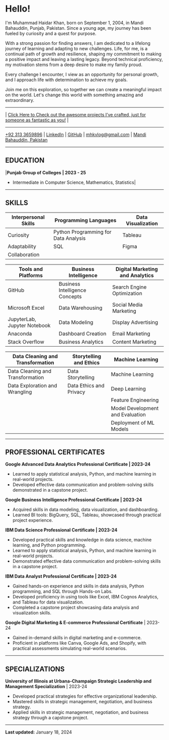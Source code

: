 # Hello!
I'm Muhammad Haidar Khan, born on September 1, 2004, in Mandi Bahauddin, Punjab, Pakistan. Since a young age, my journey has been fueled by curiosity and a quest for purpose.

With a strong passion for finding answers, I am dedicated to a lifelong journey of learning and adapting to new challenges. Life, for me, is a continual path of growth and resilience, shaping my commitment to making a positive impact and leaving a lasting legacy. Beyond technical proficiency, my motivation stems from a deep desire to make my family proud.

Every challenge I encounter, I view as an opportunity for personal growth, and I approach life with determination to achieve my goals.

Join me on this exploration, so together we can create a meaningful impact on the world. Let's change this world with something amazing and extraordinary.

---

| [Click Here to Check out the awesome projects I’ve crafted, just for someone as fantastic as you!](https://mhaidarkhan.github.io/Projects/) |

---

[+92 313 3659896](tel:+923133659896) | [LinkedIn](https://www.linkedin.com/in/haidarkhan) | [GitHub](https://github.com/mhaidarkhan) | [mhkvlog@gmail.com](mailto:mhkvlog@gmail.com) | [Mandi Bahauddin, Pakistan](https://en.wikipedia.org/wiki/Mandi_Bahauddin)

---

## EDUCATION

|**Punjab Group of Colleges | 2023 - 25**
- Intermediate in Computer Science, Mathematics, Statistics|

---

## SKILLS

| Interpersonal Skills                | Programming Languages                          | Data Visualization         |
|-------------------------------------|------------------------------------------------|-----------------------------|
| Curiosity                           | Python Programming for Data Analysis           | Tableau                     |
| Adaptability                        | SQL                                            | Figma                       |
| Collaboration                       |                                                |                             |

| Tools and Platforms                 | Business Intelligence                          | Digital Marketing and Analytics |
|-------------------------------------|------------------------------------------------|---------------------------------|
| GitHub                              | Business Intelligence Concepts                 | Search Engine Optimization     |
| Microsoft Excel                     | Data Warehousing                               | Social Media Marketing         |
| JupyterLab, Jupyter Notebook        | Data Modeling                                  | Display Advertising            |
| Anaconda                            | Dashboard Creation                             | Email Marketing                |
| Stack Overflow                      | Business Analytics                             | Content Marketing              |

| Data Cleaning and Transformation    | Storytelling and Ethics                        | Machine Learning              |
|-------------------------------------|------------------------------------------------|-------------------------------|
| Data Cleaning and Transformation    | Data Storytelling                              | Machine Learning              |
| Data Exploration and Wrangling      | Data Ethics and Privacy                        | Deep Learning                 |
|                                     |                                               | Feature Engineering            |
|                                     |                                             | Model Development and Evaluation |
|                                     |                                                | Deployment of ML Models       |

---

## PROFESSIONAL CERTIFICATES

**Google Advanced Data Analytics Professional Certificate | 2023-24**
-	Learned to apply statistical analysis, Python, and machine learning in real-world projects.
-	Developed effective data communication and problem-solving skills demonstrated in a capstone project.

**Google Business Intelligence Professional Certificate | 2023-24**
-	Acquired skills in data modeling, data visualization, and dashboarding.
-	Learned BI tools: BigQuery, SQL, Tableau, showcased through practical project experience.

**IBM Data Science Professional Certificate | 2023-24**
 - Developed practical skills and knowledge in data science, machine learning, and Python programming.
 - Learned to apply statistical analysis, Python, and machine learning in real-world projects.
 - Demonstrated effective data communication and problem-solving skills in a capstone project.

**IBM Data Analyst Professional Certificate | 2023-24**
 - Gained hands-on experience and skills in data analysis, Python programming, and SQL through Hands-on Labs.
 - Developed proficiency in using tools like Excel, IBM Cognos Analytics, and Tableau for data visualization.
 - Completed a capstone project showcasing data analysis and visualization skills.

**Google Digital Marketing & E-commerce Professional Certificate** | 2023-24
  - Gained in-demand skills in digital marketing and e-commerce.
  - Proficient in platforms like Canva, Google Ads, and Shopify, with practical assessments simulating real-world scenarios.

---

## SPECIALIZATIONS
**University of Illinois at Urbana-Champaign Strategic Leadership and Management Specialization** | 2023-24
  - Developed practical strategies for effective organizational leadership.
  - Mastered skills in strategic management, negotiation, and business strategy.
  - Applied skills in strategic management, negotiation, and business strategy through a capstone project.

---

**Last updated:** January 18, 2024
